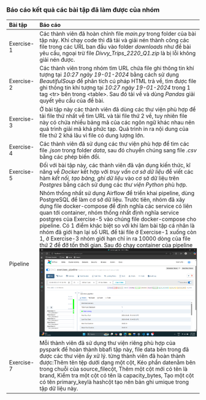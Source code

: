 ### Báo cáo kết quả các bài tập đã làm được của nhóm 
| Bài tập | Báo cáo |
|:---|:---|
| Exercise-1 | Các thành viên đã hoàn chỉnh file *main.py* trong folder của bài tập này. Khi chạy code thì đã tải và giải nén thành công các file trong các URL ban đầu vào folder *downloads* như đề bài yêu cầu, ngoại trừ file *Divvy_Trips_2220_Q1.zip* là bị lỗi không giải nén được. |
| Exercise-2 | Các thành viên trong nhóm tìm URL chứa file ghi thông tin khí tượng tại *10:27 ngày 19-01-2024* bằng cách sử dụng *BeautifulSoup* để phân tích cú pháp HTML trả về, tìm được file ghi thông tin khí tượng tại *10:27 ngày 19-01-2024* trong 1 tag \<tr> bên trong \<table>. Sau đó tải về và dùng *Pandas* giải quyết yêu cầu của đề bài. |
| Exercise-3 | Ở bài tập này các thành viên đã dùng các thư viện phù hợp để tải file thứ nhất về tìm URL và tải file thứ 2 về, tuy nhiên file này có chứa nhiều bảng mã của các ngôn ngữ khác nhau nên quá trình giải mã khá phức tạp. Quá trình in ra nội dung của file thứ 2 khá lâu vì file có dung lượng lớn. |
| Exercise-4 | Các thành viên đã sử dụng các thư viện phù hợp để tìm các file *.json* trong folder *data*, sau đó chuyển chúng sang file *.csv* bằng các phép biến đổi. |
| Exercise-5 | Đối với bài tập này, các thành viên đã vận dụng kiến thức, kĩ năng về *Docker* kết hợp với *truy vấn cơ sở dữ liệu* để viết các hàm *kết nối, tạo bảng, ghi dữ liệu* vào cơ sở dữ liệu trên *Postgres* bằng cách sử dụng các *thư viện Python* phù hợp. |
| Pipeline | Nhóm thống nhất sử dụng Airflow để triển khai pipeline, dùng PostgreSQL để làm cơ sở dữ liệu. Trước tiên, nhóm đã xây dựng file docker-compose để định nghĩa các service có liên quan tới container, nhóm thống nhất định nghĩa service postgres của Exercise-5 vào chúng file docker-compose cho pipeline. Có 1 điểm khác biệt so với khi làm bài tập cá nhân là nhóm đã giới hạn lại số URL để tải file ở Exercise-1 xuống còn 1, ở Exercise-3 nhóm giới hạn chỉ in ra 10000 dòng của file thứ 2 để đỡ tốn thời gian. Sau đó chạy container của pipeline ![](/images/ketqua.png) |
| Exercise-7 | Mỗi thành viên đã sử dụng thư viện riêng phù hợp của pyspark để hoàn thành bbafi tập này, file data bên trong đã được các thư viện ấy xử lý. từng thành viên đã hoàn thành được:Thêm tên tệp dưới dạng một cột, Kéo phần datenằm bên trong chuỗi của source_filecột, Thêm một cột mới có tên là brand, Kiểm tra một cột có tên là capacity_bytes, Tạo một cột có tên primary_keylà hashcột tạo nên bản ghi umique trong tập dữ liệu này.
